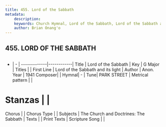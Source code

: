 ```yaml
---
title: 455. Lord of the Sabbath
metadata:
    description: 
    keywords: Church Hymnal, Lord of the Sabbath, Lord of the Sabbath and its light, 
    author: Brian Onang'o
---
```



## 455. LORD OF THE SABBATH

```txt

```

- |   -  |
-------------|------------|
Title | Lord of the Sabbath |
Key | G Major |
Titles |  |
First Line | Lord of the Sabbath and its light |
Author | Anon.
Year | 1941
Composer|  |
Hymnal|  - |
Tune| PARK STREET |
Metrical pattern | |
# Stanzas |  |
Chorus |  |
Chorus Type |  |
Subjects | The Church and Doctrines: The Sabbath |
Texts |  |
Print Texts | 
Scripture Song |  |
  
